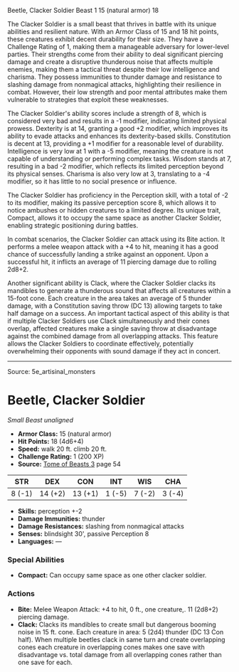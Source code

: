 <MonsterName/>Beetle, Clacker Soldier</MonsterName>
<CreatureType/>Beast</CreatureType>
<CR/>1</CR>
<AC/>15 (natural armor)</AC>
<HP/>18</HP>
<summary>The Clacker Soldier is a small beast that thrives in battle with its unique abilities and resilient nature. With an Armor Class of 15 and 18 hit points, these creatures exhibit decent durability for their size. They have a Challenge Rating of 1, making them a manageable adversary for lower-level parties. Their strengths come from their ability to deal significant piercing damage and create a disruptive thunderous noise that affects multiple enemies, making them a tactical threat despite their low intelligence and charisma. They possess immunities to thunder damage and resistance to slashing damage from nonmagical attacks, highlighting their resilience in combat. However, their low strength and poor mental attributes make them vulnerable to strategies that exploit these weaknesses.</summary>

<detail>

The Clacker Soldier's ability scores include a strength of 8, which is considered very bad and results in a -1 modifier, indicating limited physical prowess. Dexterity is at 14, granting a good +2 modifier, which improves its ability to evade attacks and enhances its dexterity-based skills. Constitution is decent at 13, providing a +1 modifier for a reasonable level of durability. Intelligence is very low at 1 with a -5 modifier, meaning the creature is not capable of understanding or performing complex tasks. Wisdom stands at 7, resulting in a bad -2 modifier, which reflects its limited perception beyond its physical senses. Charisma is also very low at 3, translating to a -4 modifier, so it has little to no social presence or influence.

The Clacker Soldier has proficiency in the Perception skill, with a total of -2 to its modifier, making its passive perception score 8, which allows it to notice ambushes or hidden creatures to a limited degree. Its unique trait, Compact, allows it to occupy the same space as another Clacker Soldier, enabling strategic positioning during battles. 

In combat scenarios, the Clacker Soldier can attack using its Bite action. It performs a melee weapon attack with a +4 to hit, meaning it has a good chance of successfully landing a strike against an opponent. Upon a successful hit, it inflicts an average of 11 piercing damage due to rolling 2d8+2.

Another significant ability is Clack, where the Clacker Soldier clacks its mandibles to generate a thunderous sound that affects all creatures within a 15-foot cone. Each creature in the area takes an average of 5 thunder damage, with a Constitution saving throw (DC 13) allowing targets to take half damage on a success. An important tactical aspect of this ability is that if multiple Clacker Soldiers use Clack simultaneously and their cones overlap, affected creatures make a single saving throw at disadvantage against the combined damage from all overlapping attacks. This feature allows the Clacker Soldiers to coordinate effectively, potentially overwhelming their opponents with sound damage if they act in concert.</detail>



---

Source: 5e_artisinal_monsters

# Beetle, Clacker Soldier

*Small* *Beast* *unaligned*

- **Armor Class:** 15 (natural armor)
- **Hit Points:** 18 (4d6+4)
- **Speed:** walk 20 ft. climb 20 ft.
- **Challenge Rating:** 1 (200 XP)
- **Source:** [Tome of Beasts 3](https://koboldpress.com/kpstore/product/tome-of-beasts-3-for-5th-edition/) page 54

| STR | DEX | CON | INT | WIS | CHA |
| --- | --- | --- | --- | --- | --- |
| 8 (-1) | 14 (+2) | 13 (+1) | 1 (-5) | 7 (-2) | 3 (-4) |

- **Skills:** perception +-2
- **Damage Immunities:** thunder
- **Damage Resistances:** slashing from nonmagical attacks
- **Senses:** blindsight 30', passive Perception 8
- **Languages:** —

### Special Abilities

- **Compact:** Can occupy same space as one other clacker soldier.

### Actions

- **Bite:** Melee Weapon Attack: +4 to hit, 0 ft., one creature,. 11 (2d8+2) piercing damage.
- **Clack:** Clacks its mandibles to create small but dangerous booming noise in 15 ft. cone. Each creature in area: 5 (2d4) thunder (DC 13 Con half). When multiple beetles clack in same turn and create overlapping cones each creature in overlapping cones makes one save with disadvantage vs. total damage from all overlapping cones rather than one save for each.





